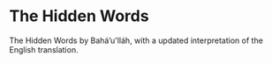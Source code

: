 # The Hidden Words

The Hidden Words by Baháʼu'lláh, with a updated interpretation of the English translation.
